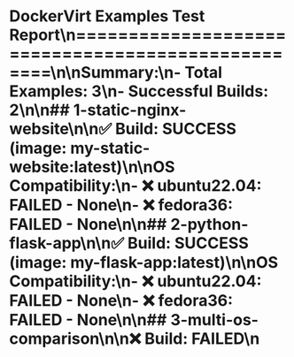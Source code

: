 # DockerVirt Examples Test Report\n==================================================\n\n**Summary:**\n- Total Examples: 3\n- Successful Builds: 2\n\n## 1-static-nginx-website\n\n✅ **Build:** SUCCESS (image: my-static-website:latest)\n\n**OS Compatibility:**\n- ❌ ubuntu22.04: FAILED - None\n- ❌ fedora36: FAILED - None\n\n## 2-python-flask-app\n\n✅ **Build:** SUCCESS (image: my-flask-app:latest)\n\n**OS Compatibility:**\n- ❌ ubuntu22.04: FAILED - None\n- ❌ fedora36: FAILED - None\n\n## 3-multi-os-comparison\n\n❌ **Build:** FAILED\n